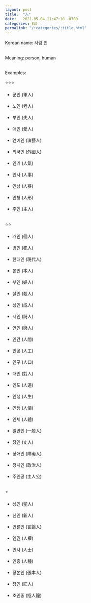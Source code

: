 ```yaml
---
layout: post
title:  "人"
date:   2021-05-04 11:47:10 -0700
categories: 8급
permalink: "/:categories/:title.html"
---
```


Korean name: 사람 인 <br><br>

Meaning: person, human <br><br>

Examples:

⭐⭐⭐
* 군인 (軍人) <br><br>
* 노인 (老人) <br><br>
* 부인 (夫人) <br><br>
* 애인 (愛人) <br><br>
* 연예인 (演藝人) <br><br>
* 외국인 (外國人) <br><br>
* 인기 (人氣) <br><br>
* 인사 (人事) <br><br>
* 인삼 (人蔘) <br><br>
* 인형 (人形) <br><br>
* 주인 (主人) <br><br>

⭐⭐
* 개인 (個人) <br><br>
* 범인 (犯人) <br><br>
* 현대인 (現代人) <br><br>
* 본인 (本人) <br><br>
* 부인 (婦人) <br><br>
* 살인 (殺人) <br><br>
* 성인 (成人) <br><br>
* 시인 (詩人) <br><br>
* 연인 (戀人) <br><br>
* 인간 (人間) <br><br>
* 인공 (人工) <br><br>
* 인구 (人口) <br><br>
* 대인 (對人) <br><br>
* 인도 (人道) <br><br>
* 인생 (人生) <br><br>
* 인정 (人情) <br><br>
* 인체 (人體) <br><br>
* 일반인 (一般人) <br><br>
* 장인 (丈人) <br><br>
* 장애인 (障礙人) <br><br>
* 정치인 (政治人) <br><br>
* 주인공 (主人公) <br><br>

⭐
* 성인 (聖人) <br><br>
* 신인 (新人) <br><br>
* 언론인 (言論人) <br><br>
* 인권 (人權) <br><br>
* 인사 (人士) <br><br>
* 인종 (人種) <br><br>
* 장본인 (張本人) <br><br>
* 장인 (匠人) <br><br>
* 초인종 (招人鐘) <br><br>
